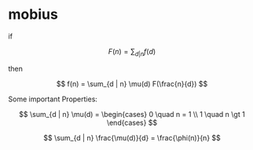 # mobius

if

$$
F(n) = \sum_{d | n}f(d) 
$$

then 

$$
f(n) = \sum_{d | n} \mu(d) F(\frac{n}{d}) 
$$

Some important Properties:

$$
\sum_{d | n} \mu(d) = \begin{cases} 0 \quad n = 1 \\ 1 \quad n \gt 1 \end{cases}
$$

$$
\sum_{d | n} \frac{\mu(d)}{d} = \frac{\phi(n)}{n}
$$

